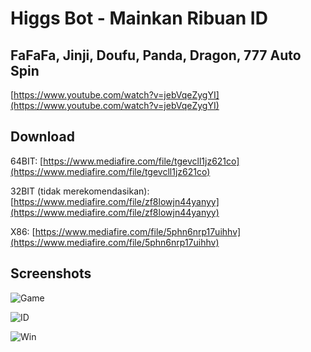 # Higgs Bot - Mainkan Ribuan ID

## FaFaFa, Jinji, Doufu, Panda, Dragon, 777 Auto Spin

[https://www.youtube.com/watch?v=jebVqeZygYI](https://www.youtube.com/watch?v=jebVqeZygYI)

## Download
64BIT: [https://www.mediafire.com/file/tgevcll1jz621co](https://www.mediafire.com/file/tgevcll1jz621co)

32BIT (tidak merekomendasikan): [https://www.mediafire.com/file/zf8lowjn44yanyy](https://www.mediafire.com/file/zf8lowjn44yanyy)

X86: [https://www.mediafire.com/file/5phn6nrp17uihhv](https://www.mediafire.com/file/5phn6nrp17uihhv)

## Screenshots
![Game](https://i.ibb.co/5hM9PGj/Higgs-Bot-Game.jpg)

![ID](https://i.ibb.co/ZmWfRb7/Higgs-Bot-ID.jpg)

![Win](https://i.ibb.co/jrN09pr/Higgs-Bot-WIN.jpg)
